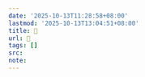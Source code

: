 ```yaml
---
date: '2025-10-13T11:28:58+08:00'
lastmod: '2025-10-13T13:04:51+08:00'
title: 󰟤
url: 󰟤
tags: []
src:
note:
---
```

